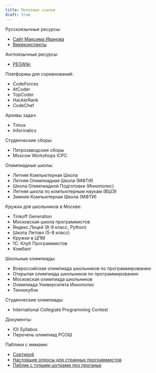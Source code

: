 ```yaml
---
title: Полезные ссылки
draft: true
---
```


Русскоязычные ресурсы:

* [Сайт Максима Иванова](http://e-maxx.ru/algo/)
* [Викиконспекты](http://neerc.ifmo.ru/wiki/index.php?title=%D0%97%D0%B0%D0%B3%D0%BB%D0%B0%D0%B2%D0%BD%D0%B0%D1%8F_%D1%81%D1%82%D1%80%D0%B0%D0%BD%D0%B8%D1%86%D0%B0)

Англоязычные ресурсы:

* [PEGWiki](http://wcipeg.com/wiki/Main_Page)

Платформы для соревнований:

* CodeForces
* AtCoder
* TopCoder
* HackerRank
* CodeChef

Архивы задач:

* Timus
* Informatics

Студенческие сборы:

* Петрозаводские сборы
* Moscow Workshops ICPC

Олимпиадные школы:

* Летняя Компьютерная Школа
* Летняя Олимпиадная Школа (МФТИ)
* Школа Олимпиадной Подготовки (Иннополис)
* Летняя школа по компьютерным наукам (ВШЭ)
* Зимняя Компьютерная Школа (МФТИ)

Кружки для школьников в Москве:

* Tinkoff Generation
* Московская школа программистов
* Яндекс.Лицей (8-9 класс, Python)
* Школа Летово (5-8 класс)
* Кружки в ЦПМ
* 1С: Клуб Программистов
* Комбалг

Школьные олимпиады:

* Всероссийская олимпиада школьников по программированию
* Открытая олимпиада школьников по программированию
* Московская олимпиада школьников
* Олимпиада Университета Иннополис
* Технокубок

Студенческие олимпиады:

* International Collegiate Programming Contest

Документы:

* IOI Syllabus
* Перечень олимпиад РСОШ

Паблики с мемами:

* [Сортируй](https://vk.com/sortnlogn)
* [Настоящие опросы для странных программистов](https://vk.com/real_toproger)
* [Паблик с тупыми шутками про проганье](https://vk.com/stupidjokesproga)
